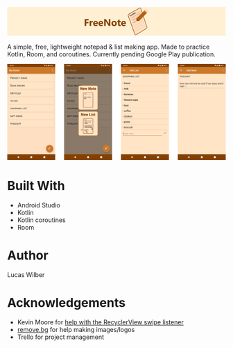 ![banner logo](/images/banner.png)

A simple, free, lightweight notepad & list making app. Made to practice Kotlin, Room, and coroutines. Currently pending Google Play publication.

![screenshot images](/images/screenshots.png)

# Built With
* Android Studio
* Kotlin
* Kotlin coroutines
* Room

# Author
Lucas Wilber

# Acknowledgements
* Kevin Moore for [help with the RecyclerView swipe listener](https://www.raywenderlich.com/1560485-android-recyclerview-tutorial-with-kotlin)
* [remove.bg](https://remove.bg) for help making images/logos
* Trello for project management